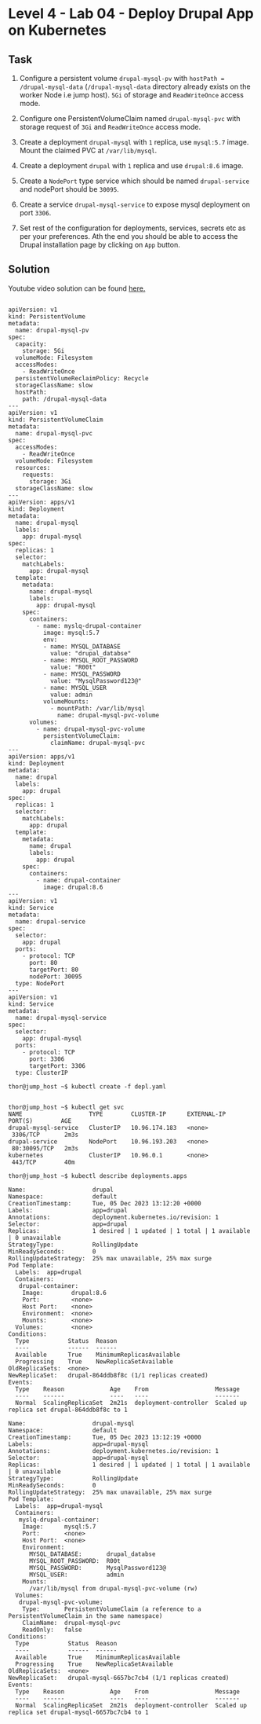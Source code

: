 # Level 4 - Lab 04 - Deploy Drupal App on Kubernetes
## Task
1. Configure a persistent volume `drupal-mysql-pv` with `hostPath = /drupal-mysql-data` (`/drupal-mysql-data` directory already exists on the worker Node i.e jump host). `5Gi` of storage and `ReadWriteOnce` access mode.

2. Configure one PersistentVolumeClaim named `drupal-mysql-pvc` with storage request of `3Gi` and `ReadWriteOnce` access mode.

3. Create a deployment `drupal-mysql` with `1` replica, use `mysql:5.7` image. Mount the claimed PVC at `/var/lib/mysql`.

4. Create a deployment `drupal` with `1` replica and use `drupal:8.6` image.

5. Create a `NodePort` type service which should be named `drupal-service` and nodePort should be `30095`.

6. Create a service `drupal-mysql-service` to expose mysql deployment on port `3306`.

7. Set rest of the configuration for deployments, services, secrets etc as per your preferences. Ath the end you should be able to access the Drupal installation page by clicking on `App` button.

## Solution
Youtube video solution can be found [here.](https://www.youtube.com/watch?v=nmtqlZF-Gqk)


```
  
apiVersion: v1 
kind: PersistentVolume 
metadata: 
  name: drupal-mysql-pv 
spec: 
  capacity: 
    storage: 5Gi 
  volumeMode: Filesystem 
  accessModes: 
    - ReadWriteOnce 
  persistentVolumeReclaimPolicy: Recycle 
  storageClassName: slow 
  hostPath: 
    path: /drupal-mysql-data 
--- 
apiVersion: v1 
kind: PersistentVolumeClaim 
metadata: 
  name: drupal-mysql-pvc 
spec: 
  accessModes: 
    - ReadWriteOnce 
  volumeMode: Filesystem 
  resources: 
    requests: 
      storage: 3Gi 
  storageClassName: slow 
--- 
apiVersion: apps/v1 
kind: Deployment 
metadata: 
  name: drupal-mysql 
  labels: 
    app: drupal-mysql 
spec: 
  replicas: 1 
  selector: 
    matchLabels: 
      app: drupal-mysql 
  template: 
    metadata: 
      name: drupal-mysql 
      labels: 
        app: drupal-mysql 
    spec: 
      containers: 
        - name: myslq-drupal-container 
          image: mysql:5.7 
          env: 
          - name: MYSQL_DATABASE 
            value: "drupal_databse" 
          - name: MYSQL_ROOT_PASSWORD 
            value: "R00t" 
          - name: MYSQL_PASSWORD 
            value: "MysqlPassword123@" 
          - name: MYSQL_USER  
            value: admin    
          volumeMounts: 
            - mountPath: /var/lib/mysql 
              name: drupal-mysql-pvc-volume 
      volumes: 
        - name: drupal-mysql-pvc-volume 
          persistentVolumeClaim: 
            claimName: drupal-mysql-pvc 
--- 
apiVersion: apps/v1 
kind: Deployment 
metadata: 
  name: drupal 
  labels: 
    app: drupal 
spec: 
  replicas: 1 
  selector: 
    matchLabels: 
      app: drupal 
  template: 
    metadata: 
      name: drupal 
      labels: 
        app: drupal 
    spec: 
      containers: 
        - name: drupal-container 
          image: drupal:8.6 
--- 
apiVersion: v1 
kind: Service 
metadata: 
  name: drupal-service 
spec: 
  selector: 
    app: drupal 
  ports: 
    - protocol: TCP 
      port: 80 
      targetPort: 80 
      nodePort: 30095 
  type: NodePort 
--- 
apiVersion: v1 
kind: Service 
metadata: 
  name: drupal-mysql-service 
spec: 
  selector: 
    app: drupal-mysql 
  ports: 
    - protocol: TCP 
      port: 3306 
      targetPort: 3306 
  type: ClusterIP 

thor@jump_host ~$ kubectl create -f depl.yaml 

```


```

thor@jump_host ~$ kubectl get svc 
NAME                   TYPE        CLUSTER-IP      EXTERNAL-IP   PORT(S)        AGE 
drupal-mysql-service   ClusterIP   10.96.174.183   <none>        3306/TCP       2m3s
drupal-service         NodePort    10.96.193.203   <none>        80:30095/TCP   2m3s 
kubernetes             ClusterIP   10.96.0.1       <none>        443/TCP        40m 

thor@jump_host ~$ kubectl describe deployments.apps  

Name:                   drupal 
Namespace:              default 
CreationTimestamp:      Tue, 05 Dec 2023 13:12:20 +0000 
Labels:                 app=drupal 
Annotations:            deployment.kubernetes.io/revision: 1 
Selector:               app=drupal 
Replicas:               1 desired | 1 updated | 1 total | 1 available | 0 unavailable
StrategyType:           RollingUpdate 
MinReadySeconds:        0 
RollingUpdateStrategy:  25% max unavailable, 25% max surge 
Pod Template: 
  Labels:  app=drupal 
  Containers: 
   drupal-container: 
    Image:        drupal:8.6 
    Port:         <none> 
    Host Port:    <none> 
    Environment:  <none> 
    Mounts:       <none> 
  Volumes:        <none> 
Conditions: 
  Type           Status  Reason 
  ----           ------  ------ 
  Available      True    MinimumReplicasAvailable 
  Progressing    True    NewReplicaSetAvailable 
OldReplicaSets:  <none> 
NewReplicaSet:   drupal-864ddb8f8c (1/1 replicas created) 
Events: 
  Type    Reason             Age    From                   Message 
  ----    ------             ----   ----                   ------- 
  Normal  ScalingReplicaSet  2m21s  deployment-controller  Scaled up replica set drupal-864ddb8f8c to 1 
  
Name:                   drupal-mysql 
Namespace:              default 
CreationTimestamp:      Tue, 05 Dec 2023 13:12:19 +0000 
Labels:                 app=drupal-mysql 
Annotations:            deployment.kubernetes.io/revision: 1 
Selector:               app=drupal-mysql 
Replicas:               1 desired | 1 updated | 1 total | 1 available | 0 unavailable 
StrategyType:           RollingUpdate 
MinReadySeconds:        0 
RollingUpdateStrategy:  25% max unavailable, 25% max surge 
Pod Template: 
  Labels:  app=drupal-mysql 
  Containers: 
   myslq-drupal-container: 
    Image:      mysql:5.7 
    Port:       <none> 
    Host Port:  <none> 
    Environment: 
      MYSQL_DATABASE:       drupal_databse 
      MYSQL_ROOT_PASSWORD:  R00t 
      MYSQL_PASSWORD:       MysqlPassword123@ 
      MYSQL_USER:           admin 
    Mounts: 
      /var/lib/mysql from drupal-mysql-pvc-volume (rw) 
  Volumes: 
   drupal-mysql-pvc-volume: 
    Type:       PersistentVolumeClaim (a reference to a PersistentVolumeClaim in the same namespace) 
    ClaimName:  drupal-mysql-pvc 
    ReadOnly:   false 
Conditions: 
  Type           Status  Reason 
  ----           ------  ------ 
  Available      True    MinimumReplicasAvailable 
  Progressing    True    NewReplicaSetAvailable 
OldReplicaSets:  <none> 
NewReplicaSet:   drupal-mysql-6657bc7cb4 (1/1 replicas created) 
Events: 
  Type    Reason             Age    From                   Message 
  ----    ------             ----   ----                   ------- 
  Normal  ScalingReplicaSet  2m21s  deployment-controller  Scaled up replica set drupal-mysql-6657bc7cb4 to 1 
```